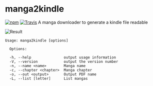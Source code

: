 # manga2kindle 
[![npm](https://img.shields.io/npm/v/manga2kindle.svg?maxAge=2592000)](https://www.npmjs.com/package/manga2kindle)  [![Travis](https://img.shields.io/travis/lucaskatayama/manga2kindle.svg?maxAge=2592000)](https://www.npmjs.com/package/manga2kindle)
A manga downloader to generate a kindle file readable


![Result](http://i66.tinypic.com/14mthea.jpg)

```
Usage: manga2kindle [options]

  Options:

  -h, --help               output usage information
  -V, --version            output the version number
  -n, --name <name>        Manga name
  -c, --chapter <chapter>  Manga chapter
  -o, --out <output>       Output PDF name
  -L, --list [letter]      List mangas

```
